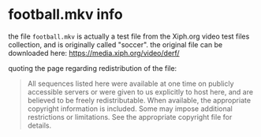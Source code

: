# football.mkv info

the file `football.mkv` is actually a test file from the Xiph.org video test files collection, and is originally called "soccer".
the original file can be downloaded here: https://media.xiph.org/video/derf/

quoting the page regarding redistribution of the file:

> All sequences listed here were available at one time on publicly accessible servers or were given to us explicitly to host here, and are believed to be freely redistributable. When available, the appropriate copyright information is included. Some may impose additional restrictions or limitations. See the appropriate copyright file for details.
